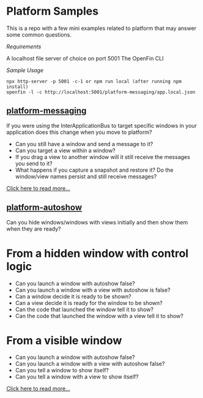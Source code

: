 # Platform Samples

This is a repo with a few mini examples related to platform that may answer some common questions.

_Requirements_

A localhost file server of choice on port 5001
The OpenFin CLI

_Sample Usage_

```
npx http-server -p 5001 -c-1 or npm run local (after running npm install)
openfin -l -c http://localhost:5001/platform-messaging/app.local.json
```

## [platform-messaging](platform-messaging/README.md)

If you were using the InterApplicationBus to target specific windows in your application does this change when you move to platform? 

* Can you still have a window and send a message to it? 
* Can you target a view within a window?
* If you drag a view to another window will it still receive the messages you send to it?
* What happens if you capture a snapshot and restore it? Do the window/view names persist and still receive messages? 

[Click here to read more...](platform-messaging/README.md)

## [platform-autoshow](platform-autoshow/README.md)

Can you hide windows/windows with views initially and then show them when they are ready?

# From a hidden window with control logic

* Can you launch a window with autoshow false?
* Can you launch a window with a view with autoshow is false?
* Can a window decide it is ready to be shown?
* Can a view decide it is ready for the window to be shown?
* Can the code that launched the window tell it to show?
* Can the code that launched the window with a view tell it to show?

# From a visible window 

* Can you launch a window with autoshow false?
* Can you launch a window with a view with autoshow false?
* Can you tell a window to show itself?
* Can you tell a window with a view to show itself?

[Click here to read more...](platform-autoshow/README.md)